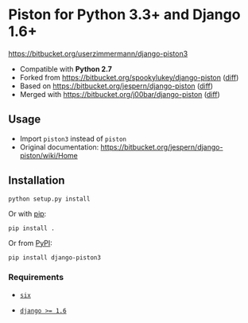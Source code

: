 Piston for Python 3.3+ and Django 1.6+
======================================

<https://bitbucket.org/userzimmermann/django-piston3>

* Compatible with __Python 2.7__
* Forked from <https://bitbucket.org/spookylukey/django-piston>
  ([diff](https://bitbucket.org/userzimmermann/django-piston3/branches/compare/master..spookylukey))
* Based on <https://bitbucket.org/jespern/django-piston>
  ([diff](https://bitbucket.org/userzimmermann/django-piston3/branches/compare/master..jespern))
* Merged with <https://bitbucket.org/j00bar/django-piston>
  ([diff](https://bitbucket.org/userzimmermann/django-piston3/branches/compare/master..j00bar))


Usage
-----

* Import `piston3` instead of `piston`
* Original documentation:
  <https://bitbucket.org/jespern/django-piston/wiki/Home>


Installation
------------

    python setup.py install

Or with [pip](http://www.pip-installer.org):

    pip install .

Or from [PyPI](https://pypi.python.org/pypi/django-piston3):

    pip install django-piston3

### Requirements

* [`six`](https://bitbucket.org/gutworth/six)

* [`django >= 1.6`](http://www.djangoproject.com)
